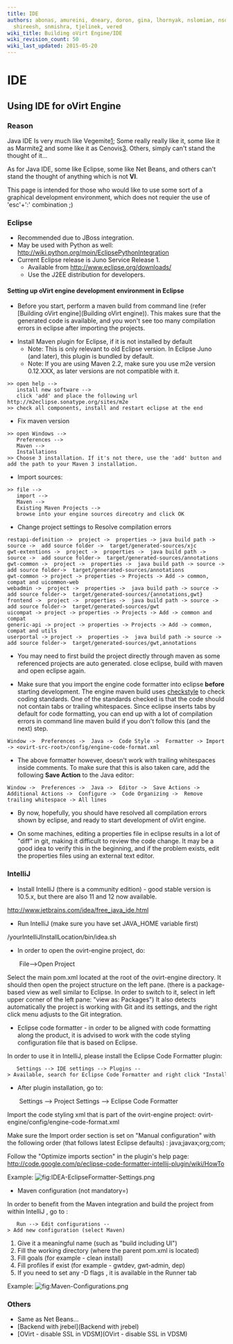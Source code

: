 ```yaml
---
title: IDE
authors: abonas, amureini, dneary, doron, gina, lhornyak, nslomian, nsoffer, roy,
  shireesh, snmishra, tjelinek, vered
wiki_title: Building oVirt Engine/IDE
wiki_revision_count: 50
wiki_last_updated: 2015-05-20
---
```


# IDE

## Using IDE for oVirt Engine

### Reason

Java IDE Is very much like Vegemite[1](http://en.wikipedia.org/wiki/Vegemite);
Some really really like it, some like it as Marmite[2](http://en.wikipedia.org/wiki/Marmite) and some like it as Cenovis[3](http://en.wikipedia.org/wiki/Cenovis).
Others, simply can't stand the thought of it...

As for Java IDE, some like Eclipse, some like Net Beans,
and others can't stand the thought of anything which is not **VI**.

This page is intended for those who would like to use some sort of
a graphical development environment, which does not requier the use
of 'esc'+':' combination ;)

### Eclipse

*   Recommended due to JBoss integration.
*   May be used with Python as well: <http://wiki.python.org/moin/EclipsePythonIntegration>
*   Current Eclipse release is Juno Service Release 1.
    -   Available from <http://www.eclipse.org/downloads/>
    -   Use the J2EE distribution for developers.

#### Setting up oVirt engine development environment in Eclipse

*   Before you start, perform a maven build from command line (refer [Building oVirt engine](Building oVirt engine)). This makes sure that the generated code is available, and you won't see too many compilation errors in eclipse after importing the projects.

<!-- -->

*   Install Maven plugin for Eclipse, if it is not installed by default
    -   Note: This is only relevant to old Eclipse version. In Eclipse Juno (and later), this plugin is bundled by default.
    -   Note: If you are using Maven 2.2, make sure you use m2e version 0.12.XXX, as later versions are not compatible with it.

<!-- -->

    >> open help --> 
       install new software --> 
       click 'add' and place the following url http://m2eclipse.sonatype.org/sites/m2e 
    >> check all components, install and restart eclipse at the end

*   Fix maven version

<!-- -->

    >> open Windows --> 
       Preferences --> 
       Maven --> 
       Installations
    >> Choose 3 installation. If it's not there, use the 'add' button and add the path to your Maven 3 installation.

*   Import sources:

<!-- -->

    >> file --> 
       import --> 
       Maven --> 
       Existing Maven Projects --> 
       browse into your engine sources direcotry and click OK

*   Change project settings to Resolve compilation errors

<!-- -->

    restapi-definition ->  project ->  properties -> java build path ->  source ->  add source folder ->  target/generated-sources/xjc
    gwt-extentions ->  project ->  properties ->  java build path -> source ->  add source folder->  target/generated-sources/annotations
    gwt-common ->  project ->  properties ->  java build path -> source ->  add source folder->  target/generated-sources/annotations
    gwt-common -> project -> properties -> Projects -> Add -> common, compat and uicommon-web
    webadmin ->  project ->  properties ->  java build path -> source ->  add source folder->  target/generated-sources/{annotations,gwt}
    frontend ->  project ->  properties ->  java build path -> source ->  add source folder->  target/generated-sources/gwt
    uicompat -> project -> properties -> Projects -> Add -> common and compat
    generic-api -> project -> properties -> Projects -> Add -> common, compat and utils
    userportal -> project ->  properties ->  java build path -> source ->  add source folder->  target/generated-sources/gwt,annotations

*   You may need to first build the project directly through maven as some referenced projects are auto generated. close eclipse, build with maven and open eclipse again.

<!-- -->

*   Make sure that you import the engine code formatter into eclipse **before** starting development. The engine maven build uses [checkstyle](http://checkstyle.sourceforge.net) to check coding standards. One of the standards checked is that the code should not contain tabs or trailing whitespaces. Since eclipse inserts tabs by default for code formatting, you can end up with a lot of compilation errors in command line maven build if you don't follow this (and the next) step.

<!-- -->

    Window ->  Preferences ->  Java ->  Code Style ->  Formatter -> Import -> <ovirt-src-root>/config/engine-code-format.xml

*   The above formatter however, doesn't work with trailing whitespaces inside comments. To make sure that this is also taken care, add the following **Save Action** to the Java editor:

<!-- -->

    Window ->  Preferences ->  Java ->  Editor ->  Save Actions -> Additional Actions ->  Configure ->  Code Organizing ->  Remove trailing whitespace -> All lines 

*   By now, hopefully, you should have resolved all compilation errors shown by eclipse, and ready to start development of oVirt engine.

<!-- -->

*   On some machines, editing a properties file in eclipse results in a lot of "diff" in git, making it difficult to review the code change. It may be a good idea to verify this in the beginning, and if the problem exists, edit the properties files using an external text editor.

### IntelliJ

*   Install IntelliJ (there is a community edition) - good stable version is 10.5.x, but there are also 11 and 12 now available.

<http://www.jetbrains.com/idea/free_java_ide.html>

*   Run IntelliJ (make sure you have set JAVA_HOME variable first)

/yourIntelliJInstallLocation/bin/idea.sh

*   In order to open the ovirt-engine project, do:

       File-->Open Project

Select the main pom.xml located at the root of the ovirt-engine directory. It should then open the project structure on the left pane. (there is a package-based view as well similar to Eclipse. In order to switch to it, select in left upper corner of the left pane: "view as: Packages") It also detects automatically the project is working with Git and its settings, and the right click menu adjusts to the Git integration.

*   Eclipse code formatter - in order to be aligned with code formatting along the product, it is advised to work with the code styling configuration file that is based on Eclipse.

In order to use it in IntelliJ, please install the Eclipse Code Formatter plugin:

       Settings --> IDE settings --> Plugins --> Available, search for Eclipse Code Formatter and right click "Install".

*   After plugin installation, go to:

       Settings --> Project Settings --> Eclipse Code Formatter

Import the code styling xml that is part of the ovirt-engine project: ovirt-engine/config/engine-code-format.xml

Make sure the Import order section is set on "Manual configuration" with the following order (that follows latest Eclipse defaults) : java;javax;org;com;

Follow the "Optimize imports section" in the plugin's help page: <http://code.google.com/p/eclipse-code-formatter-intellij-plugin/wiki/HowTo>

Example: ![](IDEA-EclipseFormatter-Settings.png "fig:IDEA-EclipseFormatter-Settings.png")

*   Maven configuration (not mandatory=)

In order to benefit from the Maven integration and build the project from within IntelliJ , go to :

       Run --> Edit configurations --> Add new configuration (select Maven)

1.  Give it a meaningful name (such as "build including UI")
2.  Fill the working directory (where the parent pom.xml is located)
3.  Fill goals (for example - clean install)
4.  Fill profiles if exist (for example - gwtdev, gwt-admin, dep)
5.  If you need to set any -D flags , it is available in the Runner tab

Example: ![](Maven-Configurations.png "fig:Maven-Configurations.png")

### Others

*   Same as Net Beans...
*   [Backend with jrebel](Backend with jrebel)
*   [OVirt - disable SSL in VDSM](OVirt - disable SSL in VDSM)
